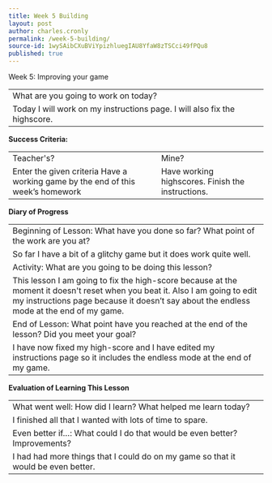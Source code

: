 ```yaml
---
title: Week 5 Building
layout: post
author: charles.cronly
permalink: /week-5-building/
source-id: 1wySAibCXuBViYpizhluegIAU8YfaW8zTSCci49fPQu8
published: true
---
```

Week 5: Improving your game

<table>
  <tr>
    <td>What are you going to work on today?</td>
  </tr>
  <tr>
    <td>Today I will work on my instructions page. I will also fix the highscore.</td>
  </tr>
</table>


**Success Criteria:**

<table>
  <tr>
    <td>Teacher's?</td>
    <td>Mine?</td>
  </tr>
  <tr>
    <td>Enter the given criteria
Have a working game by the end of this week’s homework
</td>
    <td>
Have working highscores.
 Finish the instructions.</td>
  </tr>
</table>


**Diary of Progress**

<table>
  <tr>
    <td>Beginning of Lesson: What have you done so far? What point of the work are you at?</td>
  </tr>
  <tr>
    <td>So far I have a bit of a glitchy game but it does work quite well.</td>
  </tr>
  <tr>
    <td>Activity:  What are you going to be doing this lesson? </td>
  </tr>
  <tr>
    <td>This lesson I am going to fix the high-score because at the moment it doesn't reset when you beat it. Also I am going to edit my instructions page because it doesn’t say about the endless mode at the end of my game.</td>
  </tr>
  <tr>
    <td>End of Lesson: What point have you reached at the end of the lesson? Did you meet your goal? </td>
  </tr>
  <tr>
    <td>I have now fixed my high-score and I have edited my instructions page so it includes the endless mode at the end of my game.</td>
  </tr>
</table>


**Evaluation of Learning This Lesson**

<table>
  <tr>
    <td>What went well: How did I learn? What helped me learn today? </td>
  </tr>
  <tr>
    <td>I finished all that I wanted with lots of time to spare.</td>
  </tr>
  <tr>
    <td>Even better if…: What could I do that would be even better? Improvements? </td>
  </tr>
  <tr>
    <td>I had had more things that I could do on my game so that it would be even better.</td>
  </tr>
</table>


